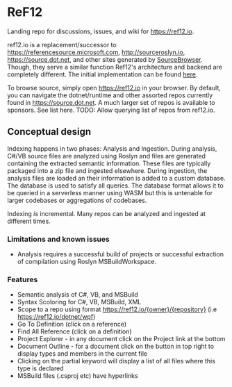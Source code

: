 # ReF12
Landing repo for discussions, issues, and wiki for https://ref12.io.

ref12.io is a replacement/successor to https://referencesource.microsoft.com, http://sourceroslyn.io, https://source.dot.net, and other sites generated by [SourceBrowser](https://github.com/KirillOsenkov/SourceBrowser). Though, they serve a similar function Ref12's architecture and backend are completely different. The initial implementation can be found [here](https://github.com/Ref12/Codex).

To browse source, simply open https://ref12.io in your browser. By default, you can navigate the dotnet/runtime and other assorted repos currently found in https://source.dot.net. A much larger set of repos is available to sponsors. See list here. TODO: Allow querying list of repos from ref12.io.

## Conceptual design

Indexing happens in two phases: Analysis and Ingestion. During analysis, C#/VB source files are analyzed using Roslyn and files are generated containing the extracted semantic information. These files are typically packaged into a zip file and ingested elsewhere. During ingestion, the analysis files are loaded an their information is added to a custom database. The database is used to satisfy all queries. The database format allows it to be queried in a serverless manner using WASM but this is untenable for larger codebases or aggregations of codebases.

Indexing *is* incremental. Many repos can be analyzed and ingested at different times.

### Limitations and known issues
 * Analysis requires a successful build of projects or successful extraction of compilation using Roslyn MSBuildWorkspace.

### Features
* Semantic analysis of C#, VB, and MSBuild
* Syntax Scoloring for C#, VB, MSBuild, XML
* Scope to a repo using format https://ref12.io/{owner}/{repository} (i.e https://ref12.io/dotnet/wpf)
* Go To Definition (click on a reference)
* Find All Reference (click on a definition)
* Project Explorer - in any document click on the Project link at the bottom
* Document Outline - for a document click on the button in top right to display types and members in the current file
* Clicking on the partial keyword will display a list of all files where this type is declared
* MSBuild files (.csproj etc) have hyperlinks